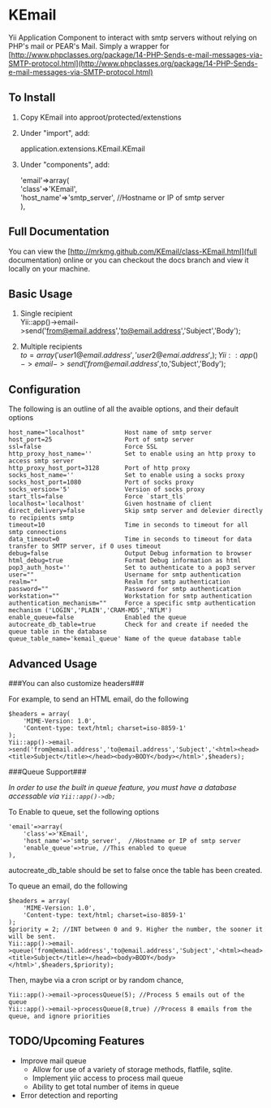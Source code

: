 KEmail
======

Yii Application Component to interact with smtp servers without relying on PHP's mail or PEAR's Mail. Simply a wrapper for [http://www.phpclasses.org/package/14-PHP-Sends-e-mail-messages-via-SMTP-protocol.html](http://www.phpclasses.org/package/14-PHP-Sends-e-mail-messages-via-SMTP-protocol.html)

## To Install ##
1. Copy KEmail into approot/protected/extenstions

2. Under "import", add:

    application.extensions.KEmail.KEmail

3. Under "components", add:

    'email'=>array(  
        'class'=>'KEmail',  
        'host_name'=>'smtp_server',  //Hostname or IP of smtp server  
    ),

## Full Documentation ##

You can view the [http://mrkmg.github.com/KEmail/class-KEmail.html](full documentation) online or
you can checkout the docs branch and view it locally on your machine.

## Basic Usage ##

1. Single recipient  
    Yii::app()->email->send('from@email.address','to@email.address','Subject','Body');

2. Multiple recipients    
    $to = array(  
    'user1@email.address',  
    'user2@emai.address',  
    );  
    Yii::app()->email->send('from@email.address',$to,'Subject','Body');

## Configuration ##

The following is an outline of all the avaible options, and their default options

    host_name="localhost"           Host name of smtp server
    host_port=25                    Port of smtp server
    ssl=false                       Force SSL
    http_proxy_host_name=''         Set to enable using an http proxy to access smtp server
    http_proxy_host_port=3128       Port of http proxy
    socks_host_name=''              Set to enable using a socks proxy
    socks_host_port=1080            Port of socks proxy
    socks_version='5'               Version of socks proxy
    start_tls=false                 Force `start_tls`
    localhost='localhost'           Given hostname of client
    direct_delivery=false           Skip smtp server and delevier directly to recipients smtp
    timeout=10                      Time in seconds to timeout for all smtp connections
    data_timeout=0                  Time in seconds to timeout for data transfer to SMTP server, if 0 uses timeout
    debug=false                     Output Debug information to browser
    html_debug=true                 Format Debug information as html
    pop3_auth_host=''               Set to authenticate to a pop3 server
    user=""                         Username for smtp authentication
    realm=""                        Realm for smtp authentication
    password=""                     Password for smtp authentication
    workstation=""                  Workstation for smtp authentication
    authentication_mechanism=""     Force a specific smtp authentication mechanism ('LOGIN','PLAIN','CRAM-MD5','NTLM')
    enable_queue=false              Enabled the queue
    autocreate_db_table=true        Check for and create if needed the queue table in the database
    queue_table_name='kemail_queue' Name of the queue database table


## Advanced Usage ##

###You can also customize headers###

For example, to send an HTML email, do the following

    $headers = array(
        'MIME-Version: 1.0',
        'Content-type: text/html; charset=iso-8859-1'
    );
    Yii::app()->email->send('from@email.address','to@email.address','Subject','<html><head><title>Subject</title></head><body>BODY</body></html>',$headers);

###Queue Support###

_In order to use the built in queue feature, you must have a database accessable via `Yii::app()->db;`_

To Enable to queue, set the following options

    'email'=>array(  
        'class'=>'KEmail',  
        'host_name'=>'smtp_server',  //Hostname or IP of smtp server
        'enable_queue'=>true, //This enabled to queue
    ),

autocreate_db_table should be set to false once the table has been created.

To queue an email, do the following

    $headers = array(
        'MIME-Version: 1.0',
        'Content-type: text/html; charset=iso-8859-1'
    );
    $priority = 2; //INT between 0 and 9. Higher the number, the sooner it will be sent.
    Yii::app()->email->queue('from@email.address','to@email.address','Subject','<html><head><title>Subject</title></head><body>BODY</body></html>',$headers,$priority);

Then, maybe via a cron script or by random chance,

    Yii::app()->email->processQueue(5); //Process 5 emails out of the queue
    Yii::app()->email->processQueue(8,true) //Process 8 emails from the queue, and ignore priorities

## TODO/Upcoming Features ##

* Improve mail queue
    * Allow for use of a variety of storage methods, flatfile, sqlite.
    * Implement yiic access to process mail queue
    * Ability to get total number of items in queue
* Error detection and reporting
